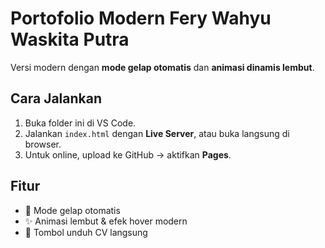# Portofolio Modern Fery Wahyu Waskita Putra

Versi modern dengan **mode gelap otomatis** dan **animasi dinamis lembut**.

## Cara Jalankan
1. Buka folder ini di VS Code.
2. Jalankan `index.html` dengan **Live Server**, atau buka langsung di browser.
3. Untuk online, upload ke GitHub → aktifkan **Pages**.

## Fitur
- 🌙 Mode gelap otomatis
- ✨ Animasi lembut & efek hover modern
- 📄 Tombol unduh CV langsung
